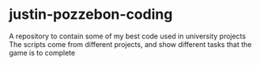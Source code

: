 # justin-pozzebon-coding
A repository to contain some of my best code used in university projects
The scripts come from different projects, and show different tasks that the game is to complete

